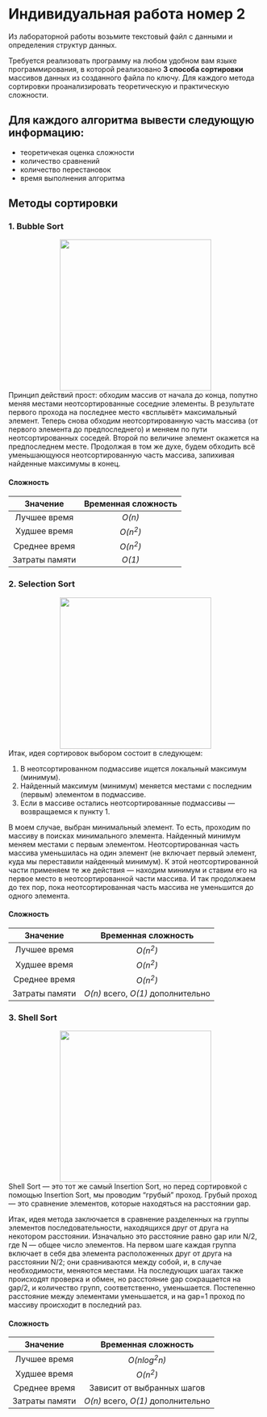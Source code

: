 # Индивидуальная работа номер 2

Из лабораторной работы возьмите текстовый файл с данными и определения структур данных.

Требуется реализовать программу на любом удобном вам языке программирования, в которой реализовано __3 способа сортировки__ массивов данных из созданного файла по ключу. 
Для каждого метода сортировки проанализировать теоретическую и практическую сложности.

## Для каждого алгоритма вывести следующую информацию:

* теоретичекая оценка сложности
* количество сравнений
* количество перестановок
* время выполнения алгоритма

## Методы сортировки

### 1. __Bubble Sort__
<div id="header" align="center">
  <img src="https://i.stack.imgur.com/XNbE0.gif" width="300"/>
</div>
Принцип действий прост: 
обходим массив от начала до конца, 
попутно меняя местами неотсортированные соседние элементы. 
В результате первого прохода на последнее место «всплывёт» максимальный элемент. 
Теперь снова обходим неотсортированную часть массива (от первого элемента до предпоследнего) и 
меняем по пути неотсортированных соседей. Второй по величине элемент окажется на предпоследнем месте. 
Продолжая в том же духе, будем обходить всё уменьшающуюся неотсортированную часть массива, 
запихивая найденные максимумы в конец.

#### Сложность
|             <center>Значение | Временная сложность</center> |
|-----------------------------:|------------------------------|
|         <center>Лучшее время | <center>*O(n)*</center>      |
|         <center>Худшее время | <center>*O(n<sup>2</sup>)*           |
|        <center>Среднее время | <center>*O(n<sup>2</sup>)*           |
|       <center>Затраты памяти | <center>*O(1)*                       |

### 2. __Selection Sort__
<div id="header" align="center">
  <img src="https://miro.medium.com/v2/resize:fit:828/1*5WXRN62ddiM_Gcf4GDdCZg.gif" width="300"/>
</div>
Итак, идея сортировок выбором состоит в следующем: 

1. В неотсортированном подмассиве ищется локальный максимум (минимум). 
2. Найденный максимум (минимум) меняется местами с последним (первым) элементом в подмассиве. 
3. Если в массиве остались неотсортированные подмассивы — возвращаемся к пункту 1.

В моем случае, выбран минимальный элемент. То есть, проходим по массиву в поисках минимального элемента. 
Найденный минимум меняем местами с первым элементом. Неотсортированная часть массива уменьшилась на один элемент 
(не включает первый элемент, куда мы переставили найденный минимум). 
К этой неотсортированной части применяем те же действия — находим минимум и ставим его на первое место в неотсортированной части массива. 
И так продолжаем до тех пор, пока неотсортированная часть массива не уменьшится до одного элемента.

#### Сложность
|             <center>Значение | Временная сложность</center>               |
|-----------------------------:|--------------------------------------------|
|         <center>Лучшее время | <center>*O(n<sup>2</sup>)*</center>        |
|         <center>Худшее время | <center>*O(n<sup>2</sup>)*                 |
|        <center>Среднее время | <center>*O(n<sup>2</sup>)*                 |
|       <center>Затраты памяти | <center>*O(n)* всего, *O(1)* дополнительно |

### 3. __Shell Sort__
<div id="header" align="center">
  <img src="https://upload.wikimedia.org/wikipedia/commons/6/61/Sorting_shellsort_anim2.gif" width="300"/>
</div>
Shell Sort — это тот же самый Insertion Sort, но перед сортировкой с помощью Insertion Sort, 
мы проводим “грубый” проход. Грубый проход — это сравнение элементов, которые находяться на расстоянии 
gap. 

Итак, идея метода заключается в сравнение разделенных на группы элементов последовательности, 
находящихся друг от друга на некотором расстоянии. Изначально это расстояние равно gap или N/2, 
где N — общее число элементов. 
На первом шаге каждая группа включает в себя два элемента расположенных друг от друга на расстоянии 
N/2; они сравниваются между собой, и, в случае необходимости, меняются местами. 
На последующих шагах также происходят проверка и обмен, но расстояние gap сокращается на gap/2, 
и количество групп, соответственно, уменьшается. Постепенно расстояние между элементами уменьшается,
и на gap=1 проход по массиву происходит в последний раз.


#### Сложность
|             <center>Значение | Временная сложность</center>               |
|-----------------------------:|--------------------------------------------|
|         <center>Лучшее время | <center>*O(nlog<sup>2</sup>n)*</center>    |
|         <center>Худшее время | <center>*O(n<sup>2</sup>)*                 |
|        <center>Среднее время | <center>Зависит от выбранных шагов         |
|       <center>Затраты памяти | <center>*O(n)* всего, *O(1)* дополнительно |
